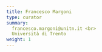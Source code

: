 ```yaml
---
title: Francesco Margoni
type: curator
summary:
  francesco.margoni@unitn.it <br>
  Università di Trento
weight: 1
---
```



